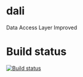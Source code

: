 dali
====
Data Access Layer Improved

Build status
============
[![Build status](https://ci.appveyor.com/api/projects/status/3oi8tbyyni2i5eur)](https://ci.appveyor.com/project/laurentgrangeau/dali)
